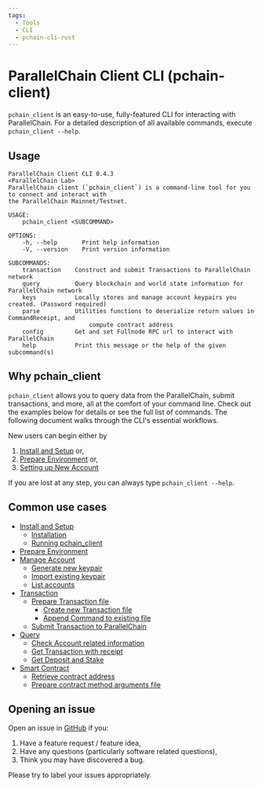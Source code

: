 ```yaml
---
tags:
  - Tools
  - CLI
  - pchain-cli-rust
---
```


# ParallelChain Client CLI (pchain-client)

`pchain_client` is an easy-to-use, fully-featured CLI for interacting with ParallelChain. 
For a detailed description of all available commands, execute `pchain_client --help`. 

## Usage 
```terminal
ParallelChain Client CLI 0.4.3
<ParallelChain Lab>
ParallelChain client (`pchain_client`) is a command-line tool for you to connect and interact with
the ParallelChain Mainnet/Testnet.

USAGE:
    pchain_client <SUBCOMMAND>

OPTIONS:
    -h, --help       Print help information
    -V, --version    Print version information

SUBCOMMANDS:
    transaction    Construct and submit Transactions to ParallelChain network
    query          Query blockchain and world state information for ParallelChain network
    keys           Locally stores and manage account keypairs you created. (Password required)
    parse          Utilities functions to deserialize return values in CommandReceipt, and
                       compute contract address
    config         Get and set Fullnode RPC url to interact with ParallelChain
    help           Print this message or the help of the given subcommand(s)
```

## Why pchain_client
`pchain_client` allows you to query data from the ParallelChain, submit transactions, and more, all at the comfort of your command line.
Check out the examples below for details or see the full list of commands. The following document walks through the CLI's essential workflows. 

New users can begin either by 

1. [Install and Setup](./install_and_setup.md) or,
2. [Prepare Environment](../../getting_started/prepare_env.md) or,
3. [Setting up New Account](./manage_account.md)


If you are lost at any step, you can always type `pchain_client --help`.

<!-- START doctoc generated TOC please keep comment here to allow auto update -->
<!-- DON'T EDIT THIS SECTION, INSTEAD RE-RUN doctoc TO UPDATE -->

## Common use cases
- [Install and Setup](https://github.com/parallelchain-io/pchain-client-cli#install-and-setup)
  - [Installation](https://github.com/parallelchain-io/pchain-client-cli#installation)
  - [Running pchain_client](https://github.com/parallelchain-io/pchain-client-cli#running-pchain_client)
- [Prepare Environment](https://github.com/parallelchain-io/pchain-client-cli#prepare-environment)
- [Manage Account](https://github.com/parallelchain-io/pchain-client-cli#manage-account)
  - [Generate new keypair](https://github.com/parallelchain-io/pchain-client-cli#generate-new-keypair)
  - [Import existing keypair](https://github.com/parallelchain-io/pchain-client-cli#import-existing-keypair)
  - [List accounts](https://github.com/parallelchain-io/pchain-client-cli#list-accounts)
- [Transaction](https://github.com/parallelchain-io/pchain-client-cli#transaction)
  - [Prepare Transaction file](https://github.com/parallelchain-io/pchain-client-cli#prepare-transaction-file)
    - [Create new Transaction file](https://github.com/parallelchain-io/pchain-client-cli#create-new-transaction-file)
    - [Append Command to existing file](https://github.com/parallelchain-io/pchain-client-cli#append-command-to-existing-file)
  - [Submit Transaction to ParallelChain](https://github.com/parallelchain-io/pchain-client-cli#submit-transaction-to-parallelchain)
- [Query](https://github.com/parallelchain-io/pchain-client-cli#query)
  - [Check Account related information](https://github.com/parallelchain-io/pchain-client-cli#check-account-related-information)
  - [Get Transaction with receipt](https://github.com/parallelchain-io/pchain-client-cli#get-transaction-with-receipt)
  - [Get Deposit and Stake](https://github.com/parallelchain-io/pchain-client-cli#get-deposit-and-stake)
- [Smart Contract](https://github.com/parallelchain-io/pchain-client-cli#smart-contract)
  - [Retrieve contract address](https://github.com/parallelchain-io/pchain-client-cli#retrieve-contract-address)
  - [Prepare contract method arguments file](https://github.com/parallelchain-io/pchain-client-cli#prepare-contract-method-arguments-file)

## Opening an issue

Open an issue in [GitHub](https://github.com/parallelchain-io/pchain-client-cli/issues) if you:

1. Have a feature request / feature idea,
2. Have any questions (particularly software related questions),
3. Think you may have discovered a bug.

Please try to label your issues appropriately.
